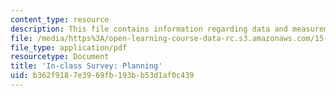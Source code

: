 ```yaml
---
content_type: resource
description: This file contains information regarding data and measurement.
file: /media/https%3A/open-learning-course-data-rc.s3.amazonaws.com/15-s07-globalhealth-lab-spring-2013/b362f9187e3969fb193bb53d1af0c439_MIT15_S07S13_plancheck.pdf
file_type: application/pdf
resourcetype: Document
title: 'In-class Survey: Planning'
uid: b362f918-7e39-69fb-193b-b53d1af0c439
---
```

